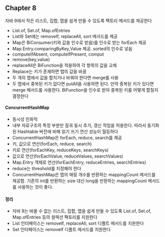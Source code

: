 ## Chapter 8
자바 9에서 작은 리스트, 집합, 맵을 쉽게 만들 수 있도록 팩토리 메서드를 제공한다
- List.of, Set.of, Map.ofEntries
- List와 Set에는 removeIf, replaceAll, sort 메서드를 제공
- Map은 BiConsumer(키와 값을 인수로 받음)를 인수로 받는 forEach 제공
- Map.Entry.comparingByKey,Value 제공. sorted의 인수로 넣음
- computeIfAbsent, computeIfPresent, comput
- remove(key,value)
- replaceAll은 BiFunction을 적용하여 각 항목의 값을 교체
- Replace는 키가 존재하면 맵의 값을 바꿈
- 두 개의 맵에서 값을 합치거나 바꿔야 한다면 merge를 사용
- 두 맵에서 중복된 키가 없다면 putAll을 사용하면 된다. 만약 중복된 키가 있다면 merge 메서드를 사용한다. BiFunction을 인수로 받아 중복된 키를 어떻게 합칠지 결정한다
#### ConcurrentHashMap
- 동시성 친화적
- 내부 자료구조의 특정 부분만 잠궈 동시 추가, 갱신 작업을 허용한다. 따라서 동기화된 Hashtable 버전에 비해 읽기 쓰기 연산 성능이 월등하다
- ConcurrentHashMap은 forEach, reduce, search를 제공
- 키, 값으로 연산(forEach, reduce, search)
- 키로 연산(forEachKey, reduceKeys, searchKeys)
- 값으로 연산(forEachValue, reduceValues, searchValues)
- Map.Entry 객체로 연산(forEachEntry, reduceEntries, searchEntries)
- reduce는 threshold를 지정해야 한다
- ConcurrentHashMap은 맵의 매핑 개수를 반환하는 mappingCount 메서드를 제공함. 기존의 int를 반환하는 size 대신 long을 반환하는 mappingCount 메서드를 사용하는 것이 좋다.
#### 정리
- 자바 9는 바꿀 수 없는 리스트, 집합, 맵을 쉽게 만들 수 있도록 List.of, Set.of, Map.ofEntries 등의 컬렉션 팩토리를 지원한다
- List 인터페이스는 removeIf, replaceAll, sort 디폴트 메서드를 지원한다
- Set 인터페이스는 removeIf 디폴트 메서드를 지원한다